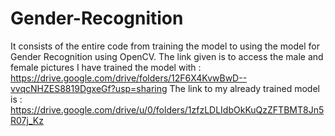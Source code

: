 # Gender-Recognition
It consists of the entire code from training the model to using the model for Gender Recognition using OpenCV.
The link given is to access the male and female pictures I have trained the model with : https://drive.google.com/drive/folders/12F6X4KvwBwD--vvqcNHZES8819DgxeGf?usp=sharing
The link to my already trained model is : https://drive.google.com/drive/u/0/folders/1zfzLDLIdbOkKuQzZFTBMT8Jn5R07j_Kz
